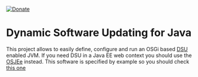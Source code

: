 [![Donate](https://img.shields.io/badge/Donate-PayPal-green.svg)](https://www.paypal.com/donate/?business=7JXD6EDFHXF5C&no_recurring=0&item_name=To+allow+the+development%2C+maintenance+and+evolution+of+a+kind+of+software+that+can+only+exist+in+this+way&currency_code=USD)
# Dynamic Software Updating for Java
This project allows to easily define, configure and run an OSGi based [DSU](https://en.wikipedia.org/wiki/Dynamic_software_updating) enabled JVM. If you need DSU in a Java EE web context you should use the [OSJEe](https://github.com/softalks/osjee) instead. This software is specified by example so you should check [this one](https://github.com/softalks/osjee.example)
